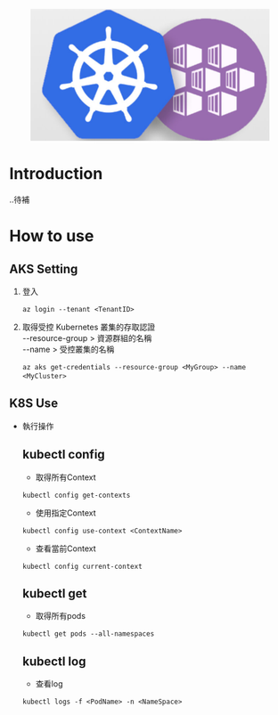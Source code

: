 <p align="center">
    <img src="img/logo.png">
</p>

# Introduction
..待補

# How to use
## AKS Setting
1. 登入  
    ```
    az login --tenant <TenantID>
    ```
2. 取得受控 Kubernetes 叢集的存取認證  
    --resource-group > 資源群組的名稱  
    --name > 受控叢集的名稱
    ```
    az aks get-credentials --resource-group <MyGroup> --name <MyCluster>
    ```
## K8S Use
- 執行操作  
    ## kubectl config  
    - 取得所有Context
    ```
    kubectl config get-contexts
    ```
    - 使用指定Context
    ```
    kubectl config use-context <ContextName>
    ```
    - 查看當前Context
    ```
    kubectl config current-context
    ```
    ## kubectl get
    - 取得所有pods
    ```
    kubectl get pods --all-namespaces
    ```
    ## kubectl log
    - 查看log
    ```
    kubectl logs -f <PodName> -n <NameSpace>
    ```